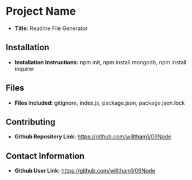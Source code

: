 
# Project Name
* **Title:** Readme File Generator
    
## Installation
* **Installation Instructions:** npm init, npm install mongodb, npm install inquirer
    
## Files
    
* **Files Included:**  gitignore, index.js, package.json, package.json.lock
   
## Contributing
   
* **Github Repository Link:** https://github.com/willtham1/09Node
    
## Contact Information
    
* **Github User Link:** https://github.com/willtham1/09Node
